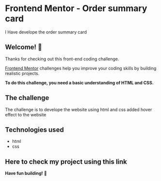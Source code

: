 # Frontend Mentor - Order summary card

I Have develope the order summary card

## Welcome! 👋

Thanks for checking out this front-end coding challenge.

[Frontend Mentor](https://www.frontendmentor.io) challenges help you improve your coding skills by building realistic projects.

**To do this challenge, you need a basic understanding of HTML and CSS.**

## The challenge

The challenge is to develope the website using html and css
added hover effect to the website

## Technologies used

- html
- css

## Here to check my project using this link

**Have fun building!** 🚀
